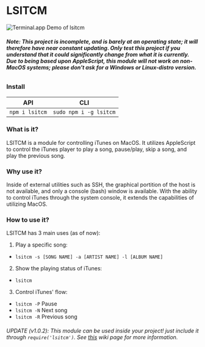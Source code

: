 # LSITCM

![Terminal.app Demo of lsitcm](https://s22.postimg.cc/jinq68mtt/demo.png)

###### **Note: This project is incomplete, and is barely at an operating state; it will therefore have near constant updating. Only test this project if you understand that it could significantly change from what it is currently. Due to being based upon AppleScript, this module will not work on non-MacOS systems; please don't ask for a Windows or Linux-distro version.**

### Install
API | CLI
--- | ---
`npm i lsitcm` | `sudo npm i -g lsitcm`

### What is it?

LSITCM is a module for controlling iTunes on MacOS. It utilizes AppleScript to control the iTunes player to play a song, pause/play, skip a song, and play the previous song.

### Why use it?

Inside of external utilities such as SSH, the graphical portition of the host is not available, and only a console (bash) window is available. With the ability to control iTunes through the system console, it extends the capabilities of utilizing MacOS.

### How to use it?

LSITCM has 3 main uses (as of now):
1. Play a specific song:
  - `lsitcm -s [SONG NAME] -a [ARTIST NAME] -l [ALBUM NAME]`
2. Show the playing status of iTunes:
  - `lsitcm`
3. Control iTunes' flow:
  - `lsitcm -P` Pause
  - `lsitcm -N` Next song
  - `lsitcm -R` Previous song
###### UPDATE (v1.0.2): This module can be used inside your project! just include it through `require('lsitcm')`. See [this](https://github.com/r2d2292/lsitcm/wiki/Using-lsitcm-in-a-program "lsitcm in a program guide") wiki page for more information.

